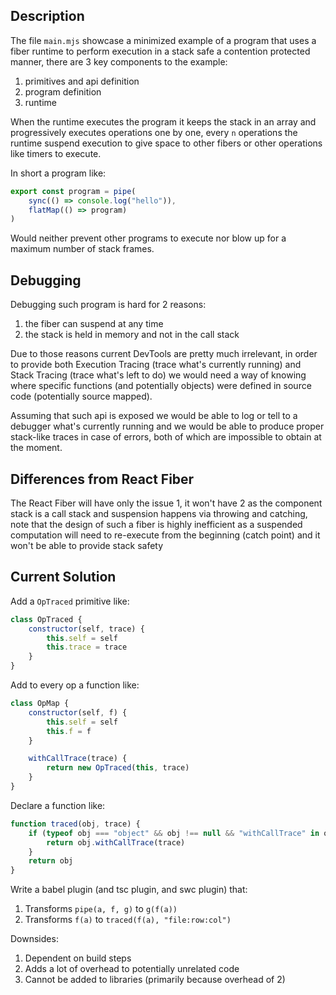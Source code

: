 ## Description

The file `main.mjs` showcase a minimized example of a program that uses a fiber runtime to perform execution in a stack safe a contention protected manner, there are 3 key components to the example:

1) primitives and api definition
2) program definition
3) runtime

When the runtime executes the program it keeps the stack in an array and progressively executes operations one by one, every `n` operations the runtime suspend execution to give space to other fibers or other operations like timers to execute.

In short a program like:

```js
export const program = pipe(
    sync(() => console.log("hello")),
    flatMap(() => program)
)
```

Would neither prevent other programs to execute nor blow up for a maximum number of stack frames.

## Debugging

Debugging such program is hard for 2 reasons:

1) the fiber can suspend at any time
2) the stack is held in memory and not in the call stack

Due to those reasons current DevTools are pretty much irrelevant, in order to provide both Execution Tracing (trace what's currently running) and Stack Tracing (trace what's left to do) we would need a way of knowing where specific functions (and potentially objects) were defined in source code (potentially source mapped).

Assuming that such api is exposed we would be able to log or tell to a debugger what's currently running and we would be able to produce proper stack-like traces in case of errors, both of which are impossible to obtain at the moment.

## Differences from React Fiber

The React Fiber will have only the issue 1, it won't have 2 as the component stack is a call stack and suspension happens via throwing and catching, note that the design of such a fiber is highly inefficient as a suspended computation will need to re-execute from the beginning (catch point) and it won't be able to provide stack safety

## Current Solution

Add a `OpTraced` primitive like:

```js
class OpTraced {
    constructor(self, trace) {
        this.self = self
        this.trace = trace
    }
}
```

Add to every op a function like:

```js
class OpMap {
    constructor(self, f) {
        this.self = self
        this.f = f
    }

    withCallTrace(trace) {
        return new OpTraced(this, trace)
    }
}
```

Declare a function like:

```js
function traced(obj, trace) {
    if (typeof obj === "object" && obj !== null && "withCallTrace" in obj) {
        return obj.withCallTrace(trace)
    }
    return obj
}
```

Write a babel plugin (and tsc plugin, and swc plugin) that:

1) Transforms `pipe(a, f, g)` to `g(f(a))`
2) Transforms `f(a)` to `traced(f(a), "file:row:col")`

Downsides:

1) Dependent on build steps
2) Adds a lot of overhead to potentially unrelated code
3) Cannot be added to libraries (primarily because overhead of 2)
